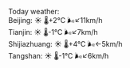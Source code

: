 Today weather:  
Beijing: ☀️   🌡️+2°C 🌬️↙11km/h  
Tianjin: ☀️   🌡️-1°C 🌬️↙7km/h  
Shijiazhuang: ☀️   🌡️+4°C 🌬️←5km/h  
Tangshan: ☀️   🌡️-1°C 🌬️↙6km/h  
